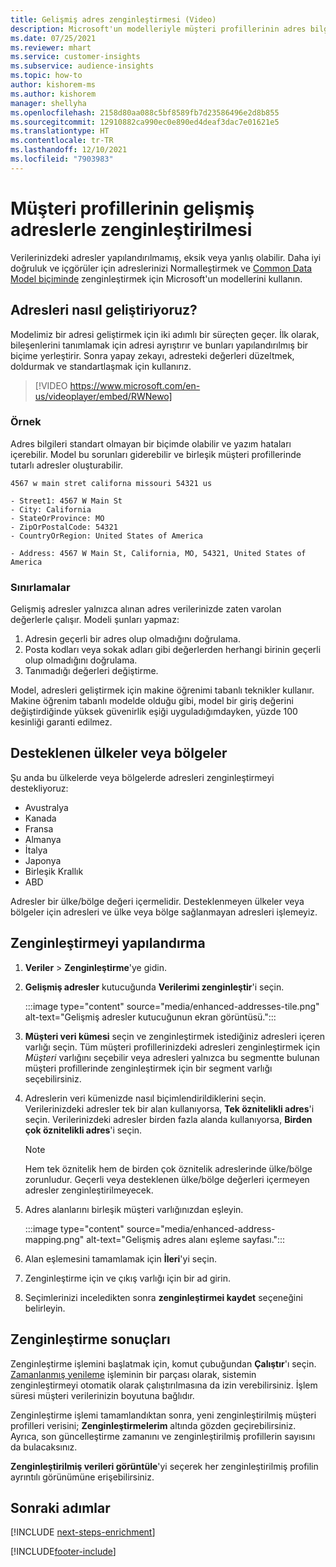```yaml
---
title: Gelişmiş adres zenginleştirmesi (Video)
description: Microsoft'un modelleriyle müşteri profillerinin adres bilgilerini zenginleştirin ve normalleştirin.
ms.date: 07/25/2021
ms.reviewer: mhart
ms.service: customer-insights
ms.subservice: audience-insights
ms.topic: how-to
author: kishorem-ms
ms.author: kishorem
manager: shellyha
ms.openlocfilehash: 2158d80aa088c5bf8589fb7d23586496e2d8b855
ms.sourcegitcommit: 12910882ca990ec0e890ed4deaf3dac7e01621e5
ms.translationtype: HT
ms.contentlocale: tr-TR
ms.lasthandoff: 12/10/2021
ms.locfileid: "7903983"
---
```

# <a name="enrichment-of-customer-profiles-with-enhanced-addresses"></a>Müşteri profillerinin gelişmiş adreslerle zenginleştirilmesi

Verilerinizdeki adresler yapılandırılmamış, eksik veya yanlış olabilir. Daha iyi doğruluk ve içgörüler için adreslerinizi Normalleştirmek ve [Common Data Model biçiminde](/common-data-model/schema/core/applicationcommon/address) zenginleştirmek için Microsoft'un modellerini kullanın.

## <a name="how-we-enhance-addresses"></a>Adresleri nasıl geliştiriyoruz?

Modelimiz bir adresi geliştirmek için iki adımlı bir süreçten geçer. İlk olarak, bileşenlerini tanımlamak için adresi ayrıştırır ve bunları yapılandırılmış bir biçime yerleştirir. Sonra yapay zekayı, adresteki değerleri düzeltmek, doldurmak ve standartlaşmak için kullanırız.

> [!VIDEO https://www.microsoft.com/en-us/videoplayer/embed/RWNewo]

### <a name="example"></a>Örnek

Adres bilgileri standart olmayan bir biçimde olabilir ve yazım hataları içerebilir. Model bu sorunları giderebilir ve birleşik müşteri profillerinde tutarlı adresler oluşturabilir.

```Input
4567 w main stret californa missouri 54321 us
```

```Output
- Street1: 4567 W Main St
- City: California
- StateOrProvince: MO
- ZipOrPostalCode: 54321
- CountryOrRegion: United States of America

- Address: 4567 W Main St, California, MO, 54321, United States of America
```

### <a name="limitations"></a>Sınırlamalar

Gelişmiş adresler yalnızca alınan adres verilerinizde zaten varolan değerlerle çalışır. Modeli şunları yapmaz: 

1. Adresin geçerli bir adres olup olmadığını doğrulama.
2. Posta kodları veya sokak adları gibi değerlerden herhangi birinin geçerli olup olmadığını doğrulama.
3. Tanımadığı değerleri değiştirme.

Model, adresleri geliştirmek için makine öğrenimi tabanlı teknikler kullanır. Makine öğrenim tabanlı modelde olduğu gibi, model bir giriş değerini değiştirdiğinde yüksek güvenirlik eşiği uyguladığımdayken, yüzde 100 kesinliği garanti edilmez.

## <a name="supported-countries-or-regions"></a>Desteklenen ülkeler veya bölgeler

Şu anda bu ülkelerde veya bölgelerde adresleri zenginleştirmeyi destekliyoruz: 

- Avustralya
- Kanada
- Fransa
- Almanya
- İtalya
- Japonya
- Birleşik Krallık
- ABD

Adresler bir ülke/bölge değeri içermelidir. Desteklenmeyen ülkeler veya bölgeler için adresleri ve ülke veya bölge sağlanmayan adresleri işlemeyiz.

## <a name="configure-the-enrichment"></a>Zenginleştirmeyi yapılandırma

1. **Veriler** > **Zenginleştirme**'ye gidin.

1. **Gelişmiş adresler** kutucuğunda **Verilerimi zenginleştir**'i seçin.

   :::image type="content" source="media/enhanced-addresses-tile.png" alt-text="Gelişmiş adresler kutucuğunun ekran görüntüsü.":::

1. **Müşteri veri kümesi** seçin ve zenginleştirmek istediğiniz adresleri içeren varlığı seçin. Tüm müşteri profillerinizdeki adresleri zenginleştirmek için *Müşteri* varlığını seçebilir veya adresleri yalnızca bu segmentte bulunan müşteri profillerinde zenginleştirmek için bir segment varlığı seçebilirsiniz.

1. Adreslerin veri kümenizde nasıl biçimlendirildiklerini seçin. Verilerinizdeki adresler tek bir alan kullanıyorsa, **Tek öznitelikli adres**'i seçin. Verilerinizdeki adresler birden fazla alanda kullanıyorsa, **Birden çok öznitelikli adres**'i seçin.

   > [!NOTE]
   > Hem tek öznitelik hem de birden çok öznitelik adreslerinde ülke/bölge zorunludur. Geçerli veya desteklenen ülke/bölge değerleri içermeyen adresler zenginleştirilmeyecek.

1.  Adres alanlarını birleşik müşteri varlığınızdan eşleyin.

    :::image type="content" source="media/enhanced-address-mapping.png" alt-text="Gelişmiş adres alanı eşleme sayfası.":::

1. Alan eşlemesini tamamlamak için **İleri**'yi seçin.

1. Zenginleştirme için ve çıkış varlığı için bir ad girin.

1. Seçimlerinizi inceledikten sonra **zenginleştirmei kaydet** seçeneğini belirleyin.

## <a name="enrichment-results"></a>Zenginleştirme sonuçları

Zenginleştirme işlemini başlatmak için, komut çubuğundan **Çalıştır**'ı seçin. [Zamanlanmış yenileme](system.md#schedule-tab) işleminin bir parçası olarak, sistemin zenginleştirmeyi otomatik olarak çalıştırılmasına da izin verebilirsiniz. İşlem süresi müşteri verilerinizin boyutuna bağlıdır.

Zenginleştirme işlemi tamamlandıktan sonra, yeni zenginleştirilmiş müşteri profilleri verisini; **Zenginleştirmelerim** altında gözden geçirebilirsiniz. Ayrıca, son güncelleştirme zamanını ve zenginleştirilmiş profillerin sayısını da bulacaksınız.

**Zenginleştirilmiş verileri görüntüle**'yi seçerek her zenginleştirilmiş profilin ayrıntılı görünümüne erişebilirsiniz.

## <a name="next-steps"></a>Sonraki adımlar

[!INCLUDE [next-steps-enrichment](../includes/next-steps-enrichment.md)]

[!INCLUDE[footer-include](../includes/footer-banner.md)]
